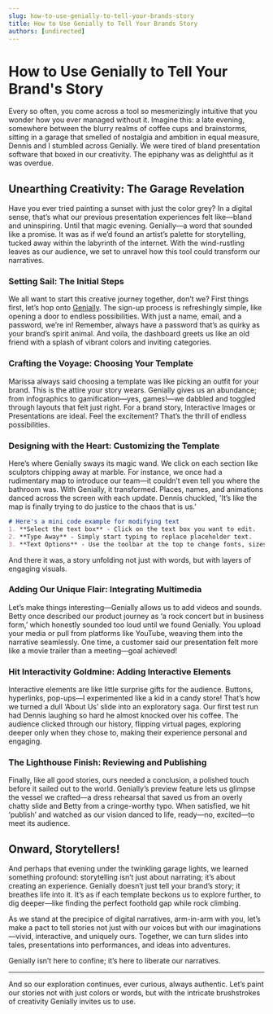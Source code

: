 ```yaml
---
slug: how-to-use-genially-to-tell-your-brands-story
title: How to Use Genially to Tell Your Brands Story
authors: [undirected]
---
```



# How to Use Genially to Tell Your Brand's Story

Every so often, you come across a tool so mesmerizingly intuitive that you wonder how you ever managed without it. Imagine this: a late evening, somewhere between the blurry realms of coffee cups and brainstorms, sitting in a garage that smelled of nostalgia and ambition in equal measure, Dennis and I stumbled across Genially. We were tired of bland presentation software that boxed in our creativity. The epiphany was as delightful as it was overdue.

## Unearthing Creativity: The Garage Revelation

Have you ever tried painting a sunset with just the color grey? In a digital sense, that’s what our previous presentation experiences felt like—bland and uninspiring. Until that magic evening. Genially—a word that sounded like a promise. It was as if we’d found an artist’s palette for storytelling, tucked away within the labyrinth of the internet. With the wind-rustling leaves as our audience, we set to unravel how this tool could transform our narratives.

### Setting Sail: The Initial Steps

We all want to start this creative journey together, don’t we? First things first, let’s hop onto [Genially](https://www.genial.ly). The sign-up process is refreshingly simple, like opening a door to endless possibilities. With just a name, email, and a password, we’re in! Remember, always have a password that’s as quirky as your brand’s spirit animal. And voila, the dashboard greets us like an old friend with a splash of vibrant colors and inviting categories. 

### Crafting the Voyage: Choosing Your Template

Marissa always said choosing a template was like picking an outfit for your brand. This is the attire your story wears. Genially gives us an abundance; from infographics to gamification—yes, games!—we dabbled and toggled through layouts that felt just right. For a brand story, Interactive Images or Presentations are ideal. Feel the excitement? That’s the thrill of endless possibilities. 

### Designing with the Heart: Customizing the Template

Here’s where Genially sways its magic wand. We click on each section like sculptors chipping away at marble. For instance, we once had a rudimentary map to introduce our team—it couldn’t even tell you where the bathroom was. With Genially, it transformed. Places, names, and animations danced across the screen with each update. Dennis chuckled, 'It’s like the map is finally trying to do justice to the chaos that is us.'

```markdown
# Here's a mini code example for modifying text
1. **Select the text box** - Click on the text box you want to edit.
2. **Type Away** - Simply start typing to replace placeholder text.
3. **Text Options** - Use the toolbar at the top to change fonts, sizes, and colors.
```

And there it was, a story unfolding not just with words, but with layers of engaging visuals.

### Adding Our Unique Flair: Integrating Multimedia

Let’s make things interesting—Genially allows us to add videos and sounds. Betty once described our product journey as ‘a rock concert but in business form,’ which honestly sounded too loud until we found Genially. You upload your media or pull from platforms like YouTube, weaving them into the narrative seamlessly. One time, a customer said our presentation felt more like a movie trailer than a meeting—goal achieved!

### Hit Interactivity Goldmine: Adding Interactive Elements

Interactive elements are like little surprise gifts for the audience. Buttons, hyperlinks, pop-ups—I experimented like a kid in a candy store! That’s how we turned a dull ‘About Us’ slide into an exploratory saga. Our first test run had Dennis laughing so hard he almost knocked over his coffee. The audience clicked through our history, flipping virtual pages, exploring deeper only when they chose to, making their experience personal and engaging.

### The Lighthouse Finish: Reviewing and Publishing

Finally, like all good stories, ours needed a conclusion, a polished touch before it sailed out to the world. Genially’s preview feature lets us glimpse the vessel we crafted—a dress rehearsal that saved us from an overly chatty slide and Betty from a cringe-worthy typo. When satisfied, we hit ‘publish’ and watched as our vision danced to life, ready—no, excited—to meet its audience.

## Onward, Storytellers!

And perhaps that evening under the twinkling garage lights, we learned something profound: storytelling isn’t just about narrating; it’s about creating an experience. Genially doesn’t just tell your brand’s story; it breathes life into it. It’s as if each template beckons us to explore further, to dig deeper—like finding the perfect foothold gap while rock climbing.

As we stand at the precipice of digital narratives, arm-in-arm with you, let’s make a pact to tell stories not just with our voices but with our imaginations—vivid, interactive, and uniquely ours. Together, we can turn slides into tales, presentations into performances, and ideas into adventures.

Genially isn’t here to confine; it’s here to liberate our narratives.

---

And so our exploration continues, ever curious, always authentic. Let’s paint our stories not with just colors or words, but with the intricate brushstrokes of creativity Genially invites us to use.
